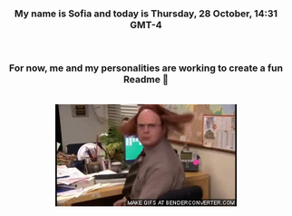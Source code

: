 


<div align="center">
<h3 >My name is Sofia and today is Thursday, 28 October, 14:31 GMT-4</h3><br>
<h3 >For now, me and my personalities are working to create a fun Readme 👋
</h3><br>
<img src='img/dwight.gif' alt='working...'/>
</div>
